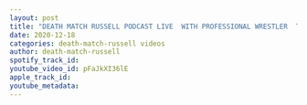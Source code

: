 ```yaml
---
layout: post
title: "DEATH MATCH RUSSELL PODCAST LIVE  WITH PROFESSIONAL WRESTLER  TIMMY LOU RETTON DON’T MISS IT!"
date: 2020-12-18
categories: death-match-russell videos
author: death-match-russell
spotify_track_id: 
youtube_video_id: pFaJkXI36lE
apple_track_id: 
youtube_metadata: 
---
```

